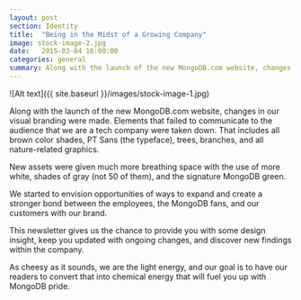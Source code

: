 ```yaml
---
layout: post
section: Identity
title:  "Being in the Midst of a Growing Company"
image: stock-image-2.jpg
date:   2015-03-04 16:00:00
categories: general
summary: Along with the launch of the new MongoDB.com website, changes in our visual branding were made. Elements that failed to communicate to the audience that we are a tech company were taken down. That includes all brown color shades, PT Sans (the typeface), trees, branches, and all nature-related graphics.
---
```


![Alt text]({{ site.baseurl }}/images/stock-image-1.jpg)

Along with the launch of the new MongoDB.com website, changes in our visual branding were made. Elements that failed to communicate to the audience that we are a tech company were taken down. That includes all brown color shades, PT Sans (the typeface), trees, branches, and all nature-related graphics.

New assets were given much more breathing space with the use of more white, shades of gray (not 50 of them), and the signature MongoDB green.

We started to envision opportunities of ways to expand and create a stronger bond between the employees, the MongoDB fans, and our customers with our brand.

This newsletter gives us the chance to provide you with some design insight, keep you updated with ongoing changes,  and discover new findings within the company.

As cheesy as it sounds, we are the light energy, and our goal is to have our readers to convert that into chemical energy that will fuel you up with MongoDB pride. 
